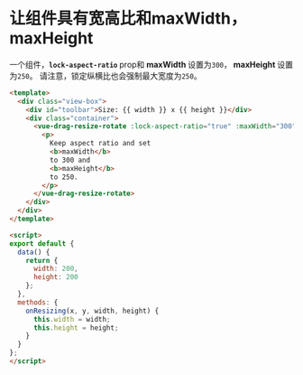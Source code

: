 # 让组件具有宽高比和maxWidth，maxHeight

一个组件，<b>`lock-aspect-ratio` </b> prop和<b> maxWidth </b>设置为`300`，<b> maxHeight </b>设置为`250`。 请注意，锁定纵横比也会强制最大宽度为`250`。


```html
<template>
  <div class="view-box">
    <div id="toolbar">Size: {{ width }} x {{ height }}</div>
    <div class="container">
      <vue-drag-resize-rotate :lock-aspect-ratio="true" :maxWidth="300" :maxHeight="250" @resizing="onResizing">
        <p>
          Keep aspect ratio and set
          <b>maxWidth</b>
          to 300 and
          <b>maxHeight</b>
          to 250.
        </p>
      </vue-drag-resize-rotate>
    </div>
  </div>
</template>

<script>
export default {
  data() {
    return {
      width: 200,
      height: 200
    };
  },
  methods: {
    onResizing(x, y, width, height) {
      this.width = width;
      this.height = height;
    }
  }
};
</script>
```
